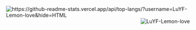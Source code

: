 <img align="right" src="https://github-readme-stats.LuYF-Lemon-love.hiyouga.app/api/top-langs/?username=LuYF-Lemon-love&hide=HTML" alt="https://github-readme-stats.vercel.app/api/top-langs/?username=LuYF-Lemon-love&hide=HTML" />
<img align="right" src="https://komarev.com/ghpvc/?username=LuYF-Lemon-love" alt="LuYF-Lemon-love" />
